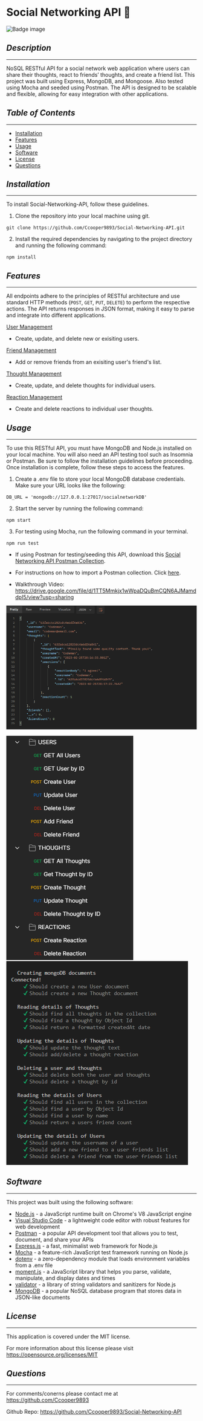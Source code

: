 # Social Networking API 💬
![Badge image](https://img.shields.io/badge/license-MIT-green})

## *Description*
___
NoSQL RESTful API for a social network web application where users can share their thoughts, react to friends’ thoughts, and create a friend list. This project was built using Express, MongoDB, and Mongoose. Also tested using Mocha and seeded using Postman. The API is designed to be scalable and flexible, allowing for easy integration with other applications.

## *Table of Contents*
 ___
  - [Installation](#installation)
  - [Features](#features)
  - [Usage](#usage)
  - [Software](#software)
  - [License](#license)
  - [Questions](#questions)

## *Installation*
___
To install Social-Networking-API, follow these guidelines.

1. Clone the repository into your local machine using git.
```
git clone https://github.com/Ccooper9893/Social-Networking-API.git
```

2. Install the required dependencies by navigating to the project directory and running the following command:
```
npm install
```

## *Features*
___
All endpoints adhere to the principles of RESTful architecture and use standard HTTP methods (```POST```, ```GET```, ```PUT```, ```DELETE```) to perform the respective actions. The API returns responses in JSON format, making it easy to parse and integrate into different applications.

<u>User Management</u>
- Create, update, and delete new or exisiting users.


<u>Friend Management</u>
- Add or remove friends from an exisiting user's friend's list.

<u>Thought Management</u>
- Create, update, and delete thoughts for individual users.

<u>Reaction Management</u>
- Create and delete reactions to individual user thoughts.

## *Usage*
___
To use this RESTful API, you must have MongoDB and Node.js installed on your local machine. You will also need an API testing tool such as Insomnia or Postman. Be sure to follow the installation guidelines before proceeding. Once installation is complete, follow these steps to access the features.

1. Create a .env file to store your local MongoDB database credentials. Make sure your URL looks like the following:
```
DB_URL = 'mongodb://127.0.0.1:27017/socialnetworkDB'
```

2. Start the server by running the following command:
```
npm start
```

3. For testing using Mocha, run the following command in your terminal.
```
npm run test
```

- If using Postman for testing/seeding this API, download this [Social Networking API Postman Collection](/Social-Network-API.postman_collection). 

- For instructions on how to import a Postman collection. Click [here](https://learning.postman.com/docs/getting-started/importing-and-exporting-data/).

- Walkthrough Video: https://drive.google.com/file/d/1TT5Mmkjx1wWpaDQuBmCQN6AJMamddpI5/view?usp=sharing

<img src="./screenshots/ResSample.png" alt="Example of API response">

<img src="./screenshots/postmanlist.png" alt="Postman collection of HTTP requests"><img src="./screenshots/testingScreenshot.png" alt="Screenshot of passing tests.">



## *Software*
___
This project was built using the following software:

- [Node.js](https://nodejs.org/en/) - a JavaScript runtime built on Chrome's V8 JavaScript engine
- [Visual Studio Code](https://code.visualstudio.com/) - a lightweight code editor with robust features for web development
- [Postman](https://www.postman.com/) - a popular API development tool that allows you to test, document, and share your APIs
- [Express.js](https://expressjs.com/) - a fast, minimalist web framework for Node.js
- [Mocha](https://mochajs.org/) - a feature-rich JavaScript test framework running on Node.js
- [dotenv](https://www.npmjs.com/package/dotenv) - a zero-dependency module that loads environment variables from a .env file
- [moment.js](https://momentjs.com/) - a JavaScript library that helps you parse, validate, manipulate, and display dates and times
- [validator](https://www.npmjs.com/package/validator) - a library of string validators and sanitizers for Node.js
- [MongoDB](https://www.mongodb.com/) - a popular NoSQL database program that stores data in JSON-like documents

## *License*
___
This application is covered under the MIT license.

For more information about this license please visit https://opensource.org/licenses/MIT

## *Questions*
___
For comments/conerns please contact me at https://github.com/Ccooper9893

Github Repo: https://github.com/Ccooper9893/Social-Networking-API











